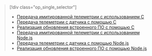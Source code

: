 > [!div class="op_single_selector"]
> * [Передача имитированной телеметрии с использованием C](../articles/iot-suite/iot-suite-raspberry-pi-kit-c-get-started-simulator.md)
> * [Передача телеметрии с датчика с помощью C](../articles/iot-suite/iot-suite-raspberry-pi-kit-c-get-started-basic.md)
> * [Реализация обновления встроенного ПО с помощью C](../articles/iot-suite/iot-suite-raspberry-pi-kit-c-get-started-advanced.md)
> * [Передача имитированной телеметрии с использованием Node.js](../articles/iot-suite/iot-suite-raspberry-pi-kit-node-get-started-simulator.md)
> * [Передача телеметрии с датчика с помощью Node.js](../articles/iot-suite/iot-suite-raspberry-pi-kit-node-get-started-basic.md)
> * [Реализация обновления встроенного ПО с помощью Node.js](../articles/iot-suite/iot-suite-raspberry-pi-kit-node-get-started-advanced.md)
